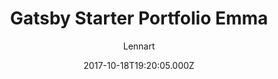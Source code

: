 ---
title: Gatsby Starter Portfolio Emma
github: https://github.com/LekoArts/gatsby-starter-portfolio-emma
demo: https://emma.lekoarts.de/
author: Lennart
ssg:
  - Gatsby
cms:
  - Markdown
date: 2017-10-18T19:20:05.000Z
description: >-
  Minimalistic portfolio with full-width grid, page transitions, support for
  additional MDX pages, and a focus on large images. Especially designers and/or
  photographers will love this theme! Built with MDX and Theme UI.
draft: false
publish_date: '2017-10-18T19:20:05Z'
update_date: '2022-08-04T10:18:58Z'
github_star: 267
github_fork: 77
---